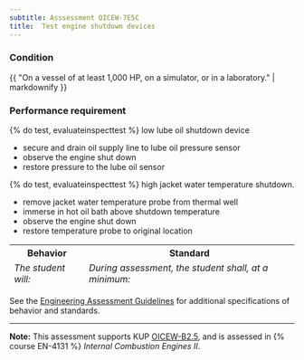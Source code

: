 ```yaml
---
subtitle: Asssessment OICEW-7E5C
title:  Test engine shutdown devices
---
```




### Condition

{{ "On a vessel of at least 1,000 HP, on a simulator, or in a laboratory." | markdownify }}

### Performance requirement 

<table width='100%' class='Guidelines'>
 <thead>
 <tr>
     <th class='thirty'>Behavior</th>
     <th class='seventy'>Standard</th>
 </tr>
 <tr>
     <td><em>The student will:</em></td>
     <td><em>During assessment, the student shall, at a minimum:</em></td>
 </tr>
 </thead>
 <tbody>


<!--rowstart-->

{% do test, evaluateinspecttest %} low lube oil shutdown device

<!--cellbreak-->

* secure and drain oil supply line to lube oil pressure sensor
* observe the engine shut down
* restore pressure to the lube oil sensor

<!--rowend-->


<!--rowstart-->

{% do test, evaluateinspecttest %} high jacket water temperature shutdown.

<!--cellbreak-->

* remove jacket water temperature probe from thermal well
* immerse in hot oil bath above shutdown temperature
* observe the engine shut down
* restore temperature probe to original location

<!--rowend-->


 </tbody>
 </table>



See the [Engineering Assessment Guidelines](guidelines) for additional specifications of behavior and standards.


*****

**Note:** This assessment supports KUP [OICEW-B2.5]({{site.baseurl}}/tables/31.html#OICEW-B2.5), and is assessed in  {% course  EN-4131 %}  *Internal Combustion Engines II*. 

